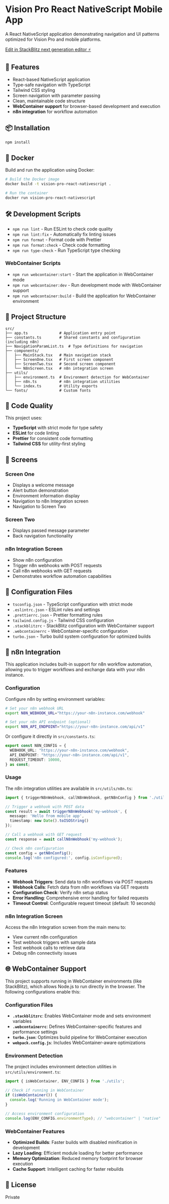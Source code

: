 # Vision Pro React NativeScript Mobile App

A React NativeScript application demonstrating navigation and UI patterns optimized for Vision Pro and mobile platforms.

[Edit in StackBlitz next generation editor ⚡️](https://stackblitz.com/~/github.com/gemsteamservices-web/vision-pro-react-nativescript-mob)

## 🚀 Features

- React-based NativeScript application
- Type-safe navigation with TypeScript
- Tailwind CSS styling
- Screen navigation with parameter passing
- Clean, maintainable code structure
- **WebContainer support** for browser-based development and execution
- **n8n integration** for workflow automation

## 📦 Installation

```bash
npm install
```

## 🐳 Docker

Build and run the application using Docker:

```bash
# Build the Docker image
docker build -t vision-pro-react-nativescript .

# Run the container
docker run vision-pro-react-nativescript
```

## 🛠️ Development Scripts

- `npm run lint` - Run ESLint to check code quality
- `npm run lint:fix` - Automatically fix linting issues
- `npm run format` - Format code with Prettier
- `npm run format:check` - Check code formatting
- `npm run type-check` - Run TypeScript type checking

### WebContainer Scripts

- `npm run webcontainer:start` - Start the application in WebContainer mode
- `npm run webcontainer:dev` - Run development mode with WebContainer support
- `npm run webcontainer:build` - Build the application for WebContainer environment

## 📁 Project Structure

```
src/
├── app.ts              # Application entry point
├── constants.ts        # Shared constants and configuration (including n8n)
├── NavigationParamList.ts  # Type definitions for navigation
├── components/
│   ├── MainStack.tsx   # Main navigation stack
│   ├── ScreenOne.tsx   # First screen component
│   ├── ScreenTwo.tsx   # Second screen component
│   └── N8nScreen.tsx   # n8n integration screen
├── utils/
│   ├── environment.ts  # Environment detection for WebContainer
│   ├── n8n.ts          # n8n integration utilities
│   └── index.ts        # Utility exports
└── fonts/              # Custom fonts
```

## 🎨 Code Quality

This project uses:
- **TypeScript** with strict mode for type safety
- **ESLint** for code linting
- **Prettier** for consistent code formatting
- **Tailwind CSS** for utility-first styling

## 📱 Screens

### Screen One
- Displays a welcome message
- Alert button demonstration
- Environment information display
- Navigation to n8n Integration screen
- Navigation to Screen Two

### Screen Two
- Displays passed message parameter
- Back navigation functionality

### n8n Integration Screen
- Show n8n configuration
- Trigger n8n webhooks with POST requests
- Call n8n webhooks with GET requests
- Demonstrates workflow automation capabilities

## 🔧 Configuration Files

- `tsconfig.json` - TypeScript configuration with strict mode
- `.eslintrc.json` - ESLint rules and settings
- `.prettierrc.json` - Prettier formatting rules
- `tailwind.config.js` - Tailwind CSS configuration
- `.stackblitzrc` - StackBlitz configuration with WebContainer support
- `.webcontainerrc` - WebContainer-specific configuration
- `turbo.json` - Turbo build system configuration for optimized builds

## 🔗 n8n Integration

This application includes built-in support for n8n workflow automation, allowing you to trigger workflows and exchange data with your n8n instance.

### Configuration

Configure n8n by setting environment variables:

```bash
# Set your n8n webhook URL
export N8N_WEBHOOK_URL="https://your-n8n-instance.com/webhook"

# Set your n8n API endpoint (optional)
export N8N_API_ENDPOINT="https://your-n8n-instance.com/api/v1"
```

Or configure it directly in `src/constants.ts`:

```typescript
export const N8N_CONFIG = {
  WEBHOOK_URL: "https://your-n8n-instance.com/webhook",
  API_ENDPOINT: "https://your-n8n-instance.com/api/v1",
  REQUEST_TIMEOUT: 10000,
} as const;
```

### Usage

The n8n integration utilities are available in `src/utils/n8n.ts`:

```typescript
import { triggerN8nWebhook, callN8nWebhook, getN8nConfig } from './utils';

// Trigger a webhook with POST data
const result = await triggerN8nWebhook('my-webhook', {
  message: 'Hello from mobile app',
  timestamp: new Date().toISOString()
});

// Call a webhook with GET request
const response = await callN8nWebhook('my-webhook');

// Check n8n configuration
const config = getN8nConfig();
console.log('n8n configured:', config.isConfigured);
```

### Features

- **Webhook Triggers**: Send data to n8n workflows via POST requests
- **Webhook Calls**: Fetch data from n8n workflows via GET requests
- **Configuration Check**: Verify n8n setup status
- **Error Handling**: Comprehensive error handling for failed requests
- **Timeout Control**: Configurable request timeout (default: 10 seconds)

### n8n Integration Screen

Access the n8n Integration screen from the main menu to:
- View current n8n configuration
- Test webhook triggers with sample data
- Test webhook calls to retrieve data
- Debug n8n connectivity issues

## 🌐 WebContainer Support

This project supports running in WebContainer environments (like StackBlitz), which allows Node.js to run directly in the browser. The following configurations enable this:

### Configuration Files

- **`.stackblitzrc`**: Enables WebContainer mode and sets environment variables
- **`.webcontainerrc`**: Defines WebContainer-specific features and performance settings
- **`turbo.json`**: Optimizes build pipeline for WebContainer execution
- **`webpack.config.js`**: Includes WebContainer-aware optimizations

### Environment Detection

The project includes environment detection utilities in `src/utils/environment.ts`:

```typescript
import { isWebContainer, ENV_CONFIG } from './utils';

// Check if running in WebContainer
if (isWebContainer()) {
  console.log('Running in WebContainer mode');
}

// Access environment configuration
console.log(ENV_CONFIG.environmentType); // "webcontainer" | "native" | "preview"
```

### WebContainer Features

- **Optimized Builds**: Faster builds with disabled minification in development
- **Lazy Loading**: Efficient module loading for better performance
- **Memory Optimization**: Reduced memory footprint for browser execution
- **Cache Support**: Intelligent caching for faster rebuilds

## 📄 License

Private
